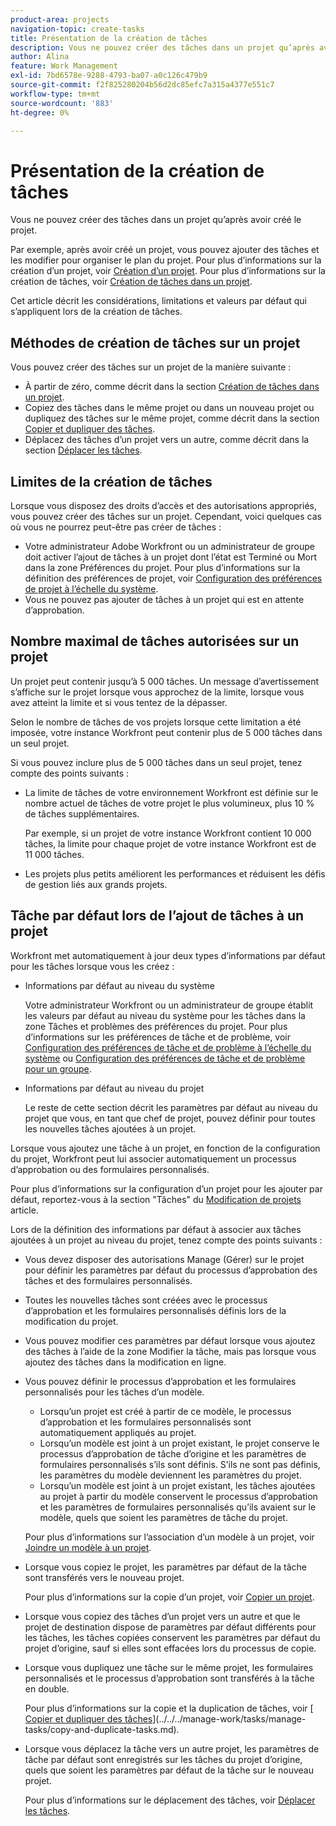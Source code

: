 ```yaml
---
product-area: projects
navigation-topic: create-tasks
title: Présentation de la création de tâches
description: Vous ne pouvez créer des tâches dans un projet qu’après avoir créé le projet.
author: Alina
feature: Work Management
exl-id: 7bd6578e-9288-4793-ba07-a0c126c479b9
source-git-commit: f2f825280204b56d2dc85efc7a315a4377e551c7
workflow-type: tm+mt
source-wordcount: '883'
ht-degree: 0%

---
```


# Présentation de la création de tâches

Vous ne pouvez créer des tâches dans un projet qu’après avoir créé le projet.

Par exemple, après avoir créé un projet, vous pouvez ajouter des tâches et les modifier pour organiser le plan du projet. Pour plus d’informations sur la création d’un projet, voir [Création d’un projet](../../../manage-work/projects/create-projects/create-project.md). Pour plus d’informations sur la création de tâches, voir [Création de tâches dans un projet](../../../manage-work/tasks/create-tasks/create-tasks-in-project.md).

Cet article décrit les considérations, limitations et valeurs par défaut qui s’appliquent lors de la création de tâches.

## Méthodes de création de tâches sur un projet

Vous pouvez créer des tâches sur un projet de la manière suivante :

* À partir de zéro, comme décrit dans la section [Création de tâches dans un projet](../../../manage-work/tasks/create-tasks/create-tasks-in-project.md).
* Copiez des tâches dans le même projet ou dans un nouveau projet ou dupliquez des tâches sur le même projet, comme décrit dans la section [Copier et dupliquer des tâches](../../../manage-work/tasks/manage-tasks/copy-and-duplicate-tasks.md).
* Déplacez des tâches d’un projet vers un autre, comme décrit dans la section [Déplacer les tâches](../../../manage-work/tasks/manage-tasks/move-tasks.md).

## Limites de la création de tâches

Lorsque vous disposez des droits d’accès et des autorisations appropriés, vous pouvez créer des tâches sur un projet. Cependant, voici quelques cas où vous ne pourrez peut-être pas créer de tâches :

* Votre administrateur Adobe Workfront ou un administrateur de groupe doit activer l’ajout de tâches à un projet dont l’état est Terminé ou Mort dans la zone Préférences du projet. Pour plus d’informations sur la définition des préférences de projet, voir [Configuration des préférences de projet à l’échelle du système](../../../administration-and-setup/set-up-workfront/configure-system-defaults/set-project-preferences.md).
* Vous ne pouvez pas ajouter de tâches à un projet qui est en attente d’approbation.

## Nombre maximal de tâches autorisées sur un projet

Un projet peut contenir jusqu’à 5 000 tâches. Un message d’avertissement s’affiche sur le projet lorsque vous approchez de la limite, lorsque vous avez atteint la limite et si vous tentez de la dépasser.

Selon le nombre de tâches de vos projets lorsque cette limitation a été imposée, votre instance Workfront peut contenir plus de 5 000 tâches dans un seul projet.

Si vous pouvez inclure plus de 5 000 tâches dans un seul projet, tenez compte des points suivants :

* La limite de tâches de votre environnement Workfront est définie sur le nombre actuel de tâches de votre projet le plus volumineux, plus 10 % de tâches supplémentaires.

   Par exemple, si un projet de votre instance Workfront contient 10 000 tâches, la limite pour chaque projet de votre instance Workfront est de 11 000 tâches.

* Les projets plus petits améliorent les performances et réduisent les défis de gestion liés aux grands projets.

## Tâche par défaut lors de l’ajout de tâches à un projet

Workfront met automatiquement à jour deux types d’informations par défaut pour les tâches lorsque vous les créez :

* Informations par défaut au niveau du système

   Votre administrateur Workfront ou un administrateur de groupe établit les valeurs par défaut au niveau du système pour les tâches dans la zone Tâches et problèmes des préférences du projet. Pour plus d’informations sur les préférences de tâche et de problème, voir [Configuration des préférences de tâche et de problème à l’échelle du système](../../../administration-and-setup/set-up-workfront/configure-system-defaults/set-task-issue-preferences.md) ou [Configuration des préférences de tâche et de problème pour un groupe](../../../administration-and-setup/manage-groups/create-and-manage-groups/configure-task-issue-preferences-group.md).

* Informations par défaut au niveau du projet

   Le reste de cette section décrit les paramètres par défaut au niveau du projet que vous, en tant que chef de projet, pouvez définir pour toutes les nouvelles tâches ajoutées à un projet.

Lorsque vous ajoutez une tâche à un projet, en fonction de la configuration du projet, Workfront peut lui associer automatiquement un processus d’approbation ou des formulaires personnalisés.

Pour plus d’informations sur la configuration d’un projet pour les ajouter par défaut, reportez-vous à la section &quot;Tâches&quot; du [Modification de projets](../../../manage-work/projects/manage-projects/edit-projects.md) article.

Lors de la définition des informations par défaut à associer aux tâches ajoutées à un projet au niveau du projet, tenez compte des points suivants :

* Vous devez disposer des autorisations Manage (Gérer) sur le projet pour définir les paramètres par défaut du processus d’approbation des tâches et des formulaires personnalisés.
* Toutes les nouvelles tâches sont créées avec le processus d’approbation et les formulaires personnalisés définis lors de la modification du projet.
* Vous pouvez modifier ces paramètres par défaut lorsque vous ajoutez des tâches à l’aide de la zone Modifier la tâche, mais pas lorsque vous ajoutez des tâches dans la modification en ligne.
* Vous pouvez définir le processus d’approbation et les formulaires personnalisés pour les tâches d’un modèle.

   * Lorsqu’un projet est créé à partir de ce modèle, le processus d’approbation et les formulaires personnalisés sont automatiquement appliqués au projet.
   * Lorsqu’un modèle est joint à un projet existant, le projet conserve le processus d’approbation de tâche d’origine et les paramètres de formulaires personnalisés s’ils sont définis. S’ils ne sont pas définis, les paramètres du modèle deviennent les paramètres du projet.
   * Lorsqu’un modèle est joint à un projet existant, les tâches ajoutées au projet à partir du modèle conservent le processus d’approbation et les paramètres de formulaires personnalisés qu’ils avaient sur le modèle, quels que soient les paramètres de tâche du projet.

   Pour plus d’informations sur l’association d’un modèle à un projet, voir [Joindre un modèle à un projet](../../../manage-work/projects/create-and-manage-templates/attach-template-to-project.md).

* Lorsque vous copiez le projet, les paramètres par défaut de la tâche sont transférés vers le nouveau projet.

   Pour plus d’informations sur la copie d’un projet, voir [Copier un projet](../../../manage-work/projects/manage-projects/copy-project.md).

* Lorsque vous copiez des tâches d’un projet vers un autre et que le projet de destination dispose de paramètres par défaut différents pour les tâches, les tâches copiées conservent les paramètres par défaut du projet d’origine, sauf si elles sont effacées lors du processus de copie.
* Lorsque vous dupliquez une tâche sur le même projet, les formulaires personnalisés et le processus d’approbation sont transférés à la tâche en double.

   Pour plus d’informations sur la copie et la duplication de tâches, voir [ [Copier et dupliquer des tâches](../../../manage-work/tasks/manage-tasks/copy-and-duplicate-tasks.md)](../../../manage-work/tasks/manage-tasks/copy-and-duplicate-tasks.md).

* Lorsque vous déplacez la tâche vers un autre projet, les paramètres de tâche par défaut sont enregistrés sur les tâches du projet d’origine, quels que soient les paramètres par défaut de la tâche sur le nouveau projet.

   Pour plus d’informations sur le déplacement des tâches, voir [Déplacer les tâches](../../../manage-work/tasks/manage-tasks/move-tasks.md).
